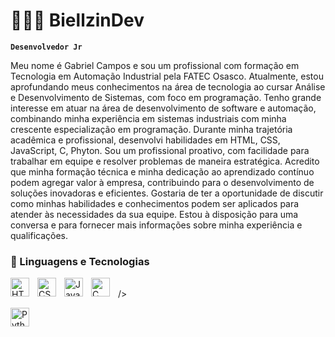 # 👩🏻‍💻 BiellzinDev 

**`Desenvolvedor Jr`**

Meu nome é Gabriel Campos e sou um profissional com formação em Tecnologia em Automação Industrial pela FATEC Osasco. Atualmente, estou aprofundando meus conhecimentos na área de tecnologia ao cursar Análise e Desenvolvimento de Sistemas, com foco em programação.
Tenho grande interesse em atuar na área de desenvolvimento de software e automação, combinando minha experiência em sistemas industriais com minha crescente especialização em programação. Durante minha trajetória acadêmica e profissional, desenvolvi habilidades em HTML, CSS, JavaScript, C, Phyton.
Sou um profissional proativo, com facilidade para trabalhar em equipe e resolver problemas de maneira estratégica. Acredito que minha formação técnica e minha dedicação ao aprendizado contínuo podem agregar valor à  empresa, contribuindo para o desenvolvimento de soluções inovadoras e eficientes.
Gostaria de ter a oportunidade de discutir como minhas habilidades e conhecimentos podem ser aplicados para atender às necessidades da sua equipe. Estou à disposição para uma conversa e para fornecer mais informações sobre minha experiência e qualificações.

### 🤖 Linguagens e Tecnologias

<img 
    align="left" 
    alt="HTML"
    title="HTML" 
    width="30px" 
    style="padding-right: 10px;" 
    src="https://cdn.jsdelivr.net/gh/devicons/devicon@latest/icons/html5/html5-original.svg" 
/>
<img 
    align="left" 
    alt="CSS" 
    title="CSS"
    width="30px" 
    style="padding-right: 10px;" 
    src="https://cdn.jsdelivr.net/gh/devicons/devicon@latest/icons/css3/css3-original.svg" 
/>
<img 
    align="left" 
    alt="JavaScript" 
    title="JavaScript"
    width="30px" 
    style="padding-right: 10px;" 
    src="https://cdn.jsdelivr.net/gh/devicons/devicon@latest/icons/javascript/javascript-original.svg" 
/>
<img 
    align="left" 
    alt="C" 
    title="C"
    width="30px" 
    style="padding-right: 10px;" src="https://cdn.jsdelivr.net/gh/devicons/devicon@latest/icons/c/c-original.svg" />        
/>


 <img
    align="left" 
    alt="Python" 
    title="Python"
    width="30px" 
    style="padding-right: 10px;" 
    src="https://cdn.jsdelivr.net/gh/devicons/devicon@latest/icons/python/python-original.svg" />
          

